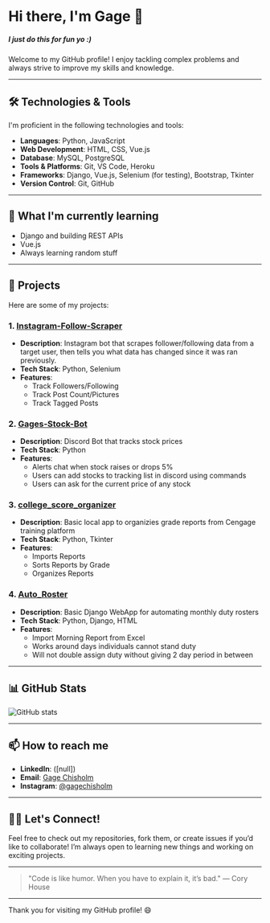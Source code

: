 # Hi there, I'm Gage 👋

<h5>I just do this for fun yo :)</h5>
Welcome to my GitHub profile! I enjoy tackling complex problems and always strive to improve my skills and knowledge.

---

## 🛠️ Technologies & Tools

I'm proficient in the following technologies and tools:

- **Languages**: Python, JavaScript
- **Web Development**: HTML, CSS, Vue.js
- **Database**: MySQL, PostgreSQL
- **Tools & Platforms**: Git, VS Code, Heroku
- **Frameworks**: Django, Vue.js, Selenium (for testing), Bootstrap, Tkinter
- **Version Control**: Git, GitHub

---

## 🌱 What I'm currently learning

- Django and building REST APIs
- Vue.js
- Always learning random stuff

---

## 🔧 Projects

Here are some of my projects:

### 1. **[Instagram-Follow-Scraper](https://github.com/gagechisholm/Instagram-Follow-Scraper.git)**
   - **Description**: Instagram bot that scrapes follower/following data from a target user, then tells you what data has changed since it was ran previously.
   - **Tech Stack**: Python, Selenium
   - **Features**:
     - Track Followers/Following
     - Track Post Count/Pictures
     - Track Tagged Posts

### 2. **[Gages-Stock-Bot](https://github.com/gagechisholm/Gages-Stock-Bot.git)**
   - **Description**: Discord Bot that tracks stock prices
   - **Tech Stack**: Python
   - **Features**:
     - Alerts chat when stock raises or drops 5%
     - Users can add stocks to tracking list in discord using commands
     - Users can ask for the current price of any stock

### 3. **[college_score_organizer](https://github.com/gagechisholm/college_score_organizer.git)**
   - **Description**: Basic local app to organizies grade reports from Cengage training platform
   - **Tech Stack**: Python, Tkinter
   - **Features**:
     - Imports Reports
     - Sorts Reports by Grade
     - Organizes Reports

### 4. **[Auto_Roster](https://github.com/gagechisholm/college_score_organizer.git)**
   - **Description**: Basic Django WebApp for automating monthly duty rosters
   - **Tech Stack**: Python, Django, HTML
   - **Features**:
     - Import Morning Report from Excel
     - Works around days individuals cannot stand duty
     - Will not double assign duty without giving 2 day period in between

---

## 📊 GitHub Stats

![GitHub stats](https://github-readme-stats.vercel.app/api?username=gagechisholm&show_icons=true&count_private=true&hide=prs&theme=radical)

---

## 📫 How to reach me

- **LinkedIn**: ([null])
- **Email**: [Gage Chisholm](gagesmicrosoft@gmail.com)
- **Instagram**: [@gagechisholm](https://www.instagram.com/gagechisholm/)

---

## 👨‍💻 Let's Connect!

Feel free to check out my repositories, fork them, or create issues if you’d like to collaborate! I’m always open to learning new things and working on exciting projects.

---

> "Code is like humor. When you have to explain it, it’s bad." — Cory House

---

Thank you for visiting my GitHub profile! 😄
